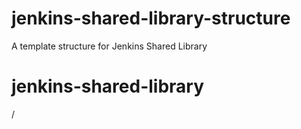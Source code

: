 # jenkins-shared-library-structure
A template structure for Jenkins Shared Library
# jenkins-shared-library
/
